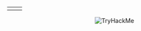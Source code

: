 <table>
  <tr>
    <td><img src="https://github-profile-summary-cards.vercel.app/api/cards/repos-per-language?username=MiranDaniel&theme=github_dark" alt=""></td>
<td><img src="https://github-profile-summary-cards.vercel.app/api/cards/profile-details?username=mirandaniel&theme=github_dark" align="right" alt=""></td>
  </tr>
</table>

<div align="center">
<img align="center" src="https://tryhackme-badges.s3.amazonaws.com/MiranDaniel.png" alt="TryHackMe"></td>
</div>
